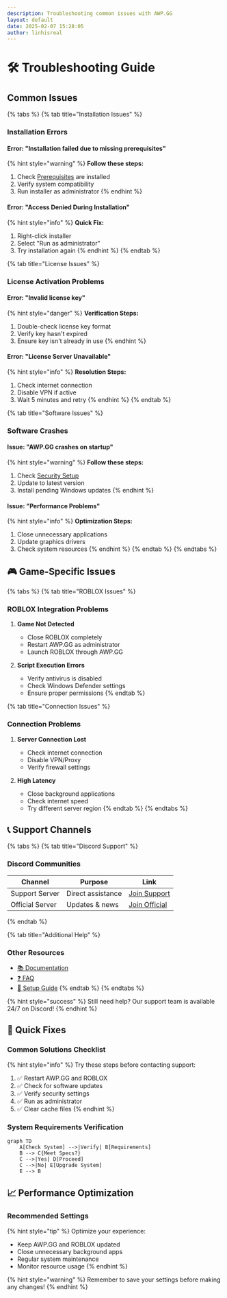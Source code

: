 ```yaml
---
description: Troubleshooting common issues with AWP.GG
layout: default
date: 2025-02-07 15:28:05
author: linhisreal
---
```


# 🛠️ Troubleshooting Guide

## Common Issues

{% tabs %}
{% tab title="Installation Issues" %}

### Installation Errors

#### Error: "Installation failed due to missing prerequisites"

{% hint style="warning" %}
**Follow these steps:**

1. Check [Prerequisites](../getting-started/prerequisites.md) are installed
2. Verify system compatibility
3. Run installer as administrator
{% endhint %}

#### Error: "Access Denied During Installation"

{% hint style="info" %}
**Quick Fix:**

1. Right-click installer
2. Select "Run as administrator"
3. Try installation again
{% endhint %}
{% endtab %}

{% tab title="License Issues" %}

### License Activation Problems

#### Error: "Invalid license key"

{% hint style="danger" %}
**Verification Steps:**

1. Double-check license key format
2. Verify key hasn't expired
3. Ensure key isn't already in use
{% endhint %}

#### Error: "License Server Unavailable"

{% hint style="info" %}
**Resolution Steps:**

1. Check internet connection
2. Disable VPN if active
3. Wait 5 minutes and retry
{% endhint %}
{% endtab %}

{% tab title="Software Issues" %}

### Software Crashes

#### Issue: "AWP.GG crashes on startup"

{% hint style="warning" %}
**Follow these steps:**

1. Check [Security Setup](../getting-started/security-setup.md)
2. Update to latest version
3. Install pending Windows updates
{% endhint %}

#### Issue: "Performance Problems"

{% hint style="info" %}
**Optimization Steps:**

1. Close unnecessary applications
2. Update graphics drivers
3. Check system resources
{% endhint %}
{% endtab %}
{% endtabs %}

## 🎮 Game-Specific Issues

{% tabs %}
{% tab title="ROBLOX Issues" %}

### ROBLOX Integration Problems

1. **Game Not Detected**
   * Close ROBLOX completely
   * Restart AWP.GG as administrator
   * Launch ROBLOX through AWP.GG

2. **Script Execution Errors**
   * Verify antivirus is disabled
   * Check Windows Defender settings
   * Ensure proper permissions
{% endtab %}

{% tab title="Connection Issues" %}

### Connection Problems

1. **Server Connection Lost**
   * Check internet connection
   * Disable VPN/Proxy
   * Verify firewall settings

2. **High Latency**
   * Close background applications
   * Check internet speed
   * Try different server region
{% endtab %}
{% endtabs %}

## 📞 Support Channels

{% tabs %}
{% tab title="Discord Support" %}

### Discord Communities

| Channel | Purpose | Link |
|---------|---------|------|
| Support Server | Direct assistance | [Join Support](https://discord.gg/buyawp) |
| Official Server | Updates & news | [Join Official](https://discord.gg/awpgg) |

{% endtab %}

{% tab title="Additional Help" %}

### Other Resources

* [📚 Documentation](../getting-started/installation.md)
* [❓ FAQ](faq.md)
* [🔧 Setup Guide](../getting-started/prerequisites.md)
{% endtab %}
{% endtabs %}

{% hint style="success" %}
Still need help? Our support team is available 24/7 on Discord!
{% endhint %}

## 🔄 Quick Fixes

### Common Solutions Checklist

{% hint style="info" %}
Try these steps before contacting support:

1. ✅ Restart AWP.GG and ROBLOX
2. ✅ Check for software updates
3. ✅ Verify security settings
4. ✅ Run as administrator
5. ✅ Clear cache files
{% endhint %}

### System Requirements Verification

```mermaid
graph TD
    A[Check System] -->|Verify| B[Requirements]
    B --> C{Meet Specs?}
    C -->|Yes| D[Proceed]
    C -->|No| E[Upgrade System]
    E --> B
```

## 📈 Performance Optimization

### Recommended Settings

{% hint style="tip" %}
Optimize your experience:

* Keep AWP.GG and ROBLOX updated
* Close unnecessary background apps
* Regular system maintenance
* Monitor resource usage
{% endhint %}

{% hint style="warning" %}
Remember to save your settings before making any changes!
{% endhint %}
